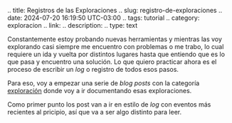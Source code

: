 .. title: Registros de las Exploraciones
.. slug: registro-de-exploraciones
.. date: 2024-07-20 16:19:50 UTC-03:00
.. tags: tutorial
.. category: exploracion
.. link: 
.. description: 
.. type: text


Constantemente estoy probando nuevas herramientas y mientras las voy explorando casi siempre me encuentro
con problemas o me trabo, lo cual requiere un ida y vuelta por distintos lugares hasta que entiendo
que es lo que pasa y encuentro una solución. Lo que quiero practicar ahora es el proceso de escribir
un *log* o registro de todos esos pasos.

Para eso, voy a empezar una serie de *blog posts* con la categoría [exploración](/categories/cat_exploracion)
donde voy a ir documentando esas exploraciones.

Como primer punto los post van a ir en estilo de *log* con eventos más recientes al pricipio,
así que va a ser algo distinto para leer. 